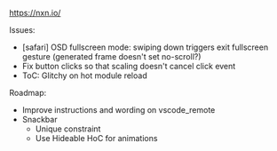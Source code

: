 https://nxn.io/

Issues:
-   [safari] OSD fullscreen mode: swiping down triggers exit fullscreen gesture (generated frame doesn't set no-scroll?)
-   Fix button clicks so that scaling doesn't cancel click event
-   ToC: Glitchy on hot module reload

Roadmap:
-   Improve instructions and wording on vscode_remote
-   Snackbar
    -   Unique constraint
    -   Use Hideable HoC for animations
 
